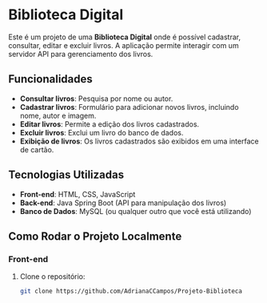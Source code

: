 # Biblioteca Digital

Este é um projeto de uma **Biblioteca Digital** onde é possível cadastrar, consultar, editar e excluir livros. A aplicação permite interagir com um servidor API para gerenciamento dos livros.

## Funcionalidades

- **Consultar livros**: Pesquisa por nome ou autor.
- **Cadastrar livros**: Formulário para adicionar novos livros, incluindo nome, autor e imagem.
- **Editar livros**: Permite a edição dos livros cadastrados.
- **Excluir livros**: Exclui um livro do banco de dados.
- **Exibição de livros**: Os livros cadastrados são exibidos em uma interface de cartão.

## Tecnologias Utilizadas

- **Front-end**: HTML, CSS, JavaScript
- **Back-end**: Java Spring Boot (API para manipulação dos livros)
- **Banco de Dados**: MySQL (ou qualquer outro que você está utilizando)

## Como Rodar o Projeto Localmente

### Front-end

1. Clone o repositório:
   ```bash
   git clone https://github.com/AdrianaCCampos/Projeto-Biblioteca
